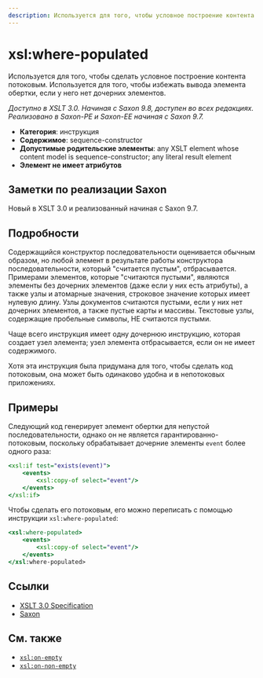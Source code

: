 ```yaml
---
description: Используется для того, чтобы условное построение контента можно было сделать потоковым
---
```


# xsl:where-populated

Используется для того, чтобы сделать условное построение контента потоковым. Используется для того, чтобы избежать вывода элемента обертки, если у него нет дочерних элементов.

_Доступно в XSLT 3.0. Начиная с Saxon 9.8, доступен во всех редакциях. Реализовано в Saxon-PE и Saxon-EE начиная с Saxon 9.7._

-   **Категория**: инструкция
-   **Содержимое**: sequence-constructor
-   **Допустимые родительские элементы**: any XSLT element whose content model is sequence-constructor; any literal result element
-   **Элемент не имеет атрибутов**

## Заметки по реализации Saxon

Новый в XSLT 3.0 и реализованный начиная с Saxon 9.7.

## Подробности

Содержащийся конструктор последовательности оценивается обычным образом, но любой элемент в результате работы конструктора последовательности, который "считается пустым", отбрасывается. Примерами элементов, которые "считаются пустыми", являются элементы без дочерних элементов (даже если у них есть атрибуты), а также узлы и атомарные значения, строковое значение которых имеет нулевую длину. Узлы документов считаются пустыми, если у них нет дочерних элементов, а также пустые карты и массивы. Текстовые узлы, содержащие пробельные символы, НЕ считаются пустыми.

Чаще всего инструкция имеет одну дочернюю инструкцию, которая создает узел элемента; узел элемента отбрасывается, если он не имеет содержимого.

Хотя эта инструкция была придумана для того, чтобы сделать код потоковым, она может быть одинаково удобна и в непотоковых приложениях.

## Примеры

Следующий код генерирует элемент обертки для непустой последовательности, однако он не является гарантированно-потоковым, поскольку обрабатывает дочерние элементы `event` более одного раза:

```xslt
<xsl:if test="exists(event)">
    <events>
        <xsl:copy-of select="event"/>
    </events>
</xsl:if>
```

Чтобы сделать его потоковым, его можно переписать с помощью инструкции `xsl:where-populated`:

```xslt
<xsl:where-populated>
    <events>
        <xsl:copy-of select="event"/>
    </events>
</xsl:where-populated>
```

## Ссылки

-   [XSLT 3.0 Specification](http://www.w3.org/TR/xslt-30/#element-where-populated)
-   [Saxon](https://www.saxonica.com/html/documentation/xsl-elements/where-populated.html)

## См. также

-   [`xsl:on-empty`](xsl-on-empty.md)
-   [`xsl:on-non-empty`](xsl-on-non-empty.md)
